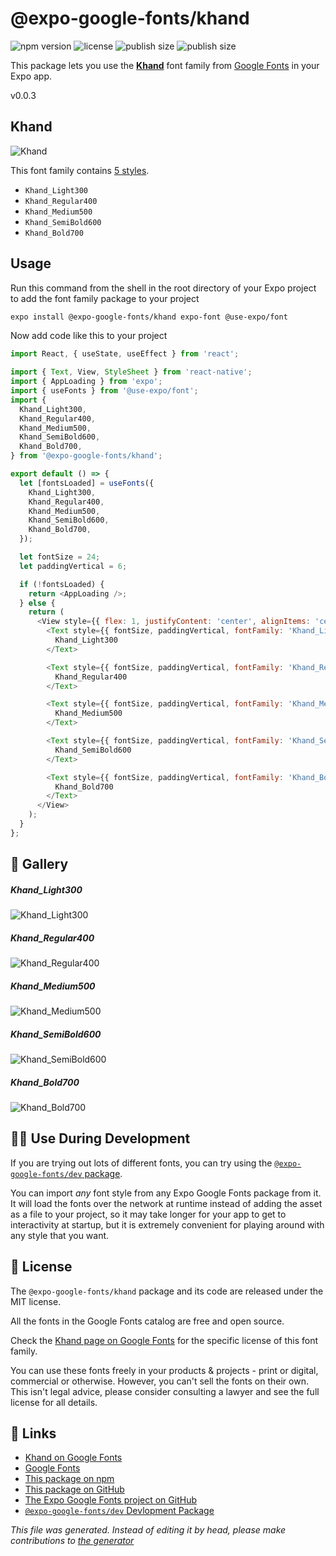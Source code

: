 # @expo-google-fonts/khand

![npm version](https://flat.badgen.net/npm/v/@expo-google-fonts/khand)
![license](https://flat.badgen.net/github/license/expo/google-fonts)
![publish size](https://flat.badgen.net/packagephobia/install/@expo-google-fonts/khand)
![publish size](https://flat.badgen.net/packagephobia/publish/@expo-google-fonts/khand)

This package lets you use the [**Khand**](https://fonts.google.com/specimen/Khand) font family from [Google Fonts](https://fonts.google.com/) in your Expo app.

v0.0.3

## Khand

![Khand](./font-family.png)

This font family contains [5 styles](#gallery).

- `Khand_Light300`
- `Khand_Regular400`
- `Khand_Medium500`
- `Khand_SemiBold600`
- `Khand_Bold700`

## Usage

Run this command from the shell in the root directory of your Expo project to add the font family package to your project
```sh
expo install @expo-google-fonts/khand expo-font @use-expo/font
```

Now add code like this to your project
```js
import React, { useState, useEffect } from 'react';

import { Text, View, StyleSheet } from 'react-native';
import { AppLoading } from 'expo';
import { useFonts } from '@use-expo/font';
import {
  Khand_Light300,
  Khand_Regular400,
  Khand_Medium500,
  Khand_SemiBold600,
  Khand_Bold700,
} from '@expo-google-fonts/khand';

export default () => {
  let [fontsLoaded] = useFonts({
    Khand_Light300,
    Khand_Regular400,
    Khand_Medium500,
    Khand_SemiBold600,
    Khand_Bold700,
  });

  let fontSize = 24;
  let paddingVertical = 6;

  if (!fontsLoaded) {
    return <AppLoading />;
  } else {
    return (
      <View style={{ flex: 1, justifyContent: 'center', alignItems: 'center' }}>
        <Text style={{ fontSize, paddingVertical, fontFamily: 'Khand_Light300' }}>
          Khand_Light300
        </Text>

        <Text style={{ fontSize, paddingVertical, fontFamily: 'Khand_Regular400' }}>
          Khand_Regular400
        </Text>

        <Text style={{ fontSize, paddingVertical, fontFamily: 'Khand_Medium500' }}>
          Khand_Medium500
        </Text>

        <Text style={{ fontSize, paddingVertical, fontFamily: 'Khand_SemiBold600' }}>
          Khand_SemiBold600
        </Text>

        <Text style={{ fontSize, paddingVertical, fontFamily: 'Khand_Bold700' }}>
          Khand_Bold700
        </Text>
      </View>
    );
  }
};

```

## 🔡 Gallery

##### Khand_Light300
![Khand_Light300](./7cd4683a916646dd278fb0eb4426f6826ca4f0cc92ce083de087f2287fb11f98.ttf.png)

##### Khand_Regular400
![Khand_Regular400](./325e1b6938310cd0385a917b47fcadabece70ea8fa6356a276e20fb171d57af5.ttf.png)

##### Khand_Medium500
![Khand_Medium500](./6dd2785eedd866d3f7e329ad7264d66157ec7a40ef41d48aab098287b5a8863d.ttf.png)

##### Khand_SemiBold600
![Khand_SemiBold600](./2471269ec4d3228c379da2bc6e54db78b4c7b315613d0cd1e639539c7d92d75d.ttf.png)

##### Khand_Bold700
![Khand_Bold700](./609dc9682e1321a8db6ab6a4caeffe07395b8517327ee5ce936b365e586fb402.ttf.png)


## 👩‍💻 Use During Development

If you are trying out lots of different fonts, you can try using the [`@expo-google-fonts/dev` package](https://github.com/expo/google-fonts/tree/master/font-packages/dev#readme).

You can import *any* font style from any Expo Google Fonts package from it. It will load the fonts
over the network at runtime instead of adding the asset as a file to your project, so it may take longer
for your app to get to interactivity at startup, but it is extremely convenient
for playing around with any style that you want.

## 📖 License

The `@expo-google-fonts/khand` package and its code are released under the MIT license.

All the fonts in the Google Fonts catalog are free and open source.

Check the [Khand page on Google Fonts](https://fonts.google.com/specimen/Khand) for the specific license of this font family.

You can use these fonts freely in your products & projects - print or digital, commercial or otherwise. However, you can't sell the fonts on their own. This isn't legal advice, please consider consulting a lawyer and see the full license for all details.

## 🔗 Links

- [Khand on Google Fonts](https://fonts.google.com/specimen/Khand)
- [Google Fonts](https://fonts.google.com/)
- [This package on npm](https://www.npmjs.com/package/@expo-google-fonts/khand)
- [This package on GitHub](https://github.com/expo/google-fonts/tree/master/font-packages/khand)
- [The Expo Google Fonts project on GitHub](https://github.com/expo/google-fonts)
- [`@expo-google-fonts/dev` Devlopment Package](https://github.com/expo/google-fonts/tree/master/font-packages/dev)


*This file was generated. Instead of editing it by head, please make contributions to [the generator](https://github.com/expo/google-fonts/tree/master/packages/generator)*
